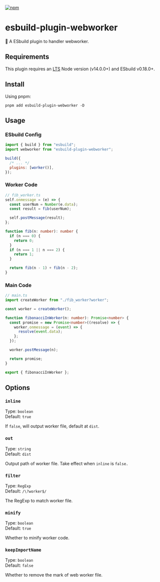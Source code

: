 [npm]: https://img.shields.io/npm/v/esbuild-plugin-webworker
[npm-url]: https://www.npmjs.com/package/esbuild-plugin-webworker

[![npm][npm]][npm-url]

# esbuild-plugin-webworker

🍣 A ESbuild plugin to handler webworker.

## Requirements

This plugin requires an [LTS](https://github.com/nodejs/Release) Node version (v14.0.0+) and ESbuild v0.18.0+.

## Install

Using pnpm:

```console
pnpm add esbuild-plugin-webworker -D
```

## Usage

### ESbuild Config

```js
import { build } from "esbuild";
import webworker from "esbuild-plugin-webworker";

build({
  /* ... */
  plugins: [worker()],
});
```

### Worker Code

```ts
// fib_worker.ts
self.onmessage = (e) => {
  const userNum = Number(e.data);
  const result = fib(userNum);

  self.postMessage(result);
};

function fib(n: number): number {
  if (n === 0) {
    return 0;
  }
  if (n === 1 || n === 2) {
    return 1;
  }

  return fib(n - 1) + fib(n - 2);
}
```

### Main Code

```ts
// main.ts
import createWorker from "./fib_worker?worker";

const worker = createWorker();

function fibonacciInWorker(n: number): Promise<number> {
  const promise = new Promise<number>((resolve) => {
    worker.onmessage = (event) => {
      resolve(event.data);
    };
  });

  worker.postMessage(n);

  return promise;
}

export { fibonacciInWorker };
```

## Options

### `inline`

Type: `boolean` <br>
Default: `true`

If `false`, will output worker file, default at `dist`.

### `out`

Type: `string` <br>
Default: `dist`

Output path of worker file.
Take effect when `inline` is `false.`

### `filter`

Type: `RegExp` <br>
Default: `/\?worker$/`

The RegExp to match worker file.

### `minify`

Type: `boolean`<br>
Default: `true`

Whether to minify worker code.

### `keepImportName`

Type: `boolean`<br>
Default: `false`

Whether to remove the mark of web worker file.
